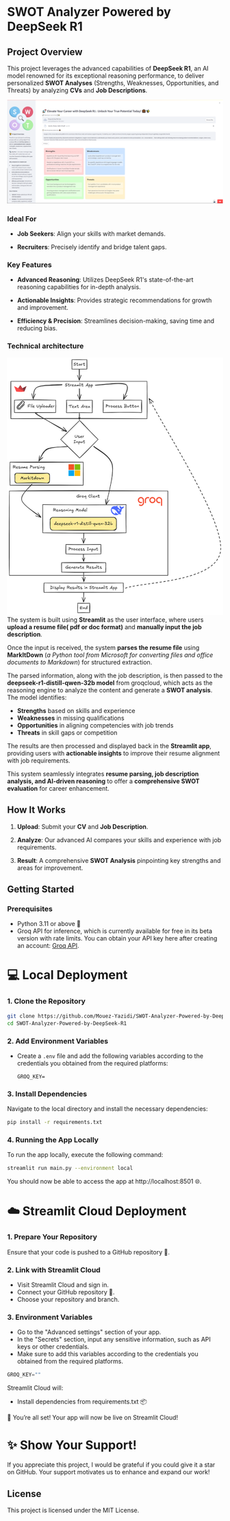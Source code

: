 SWOT Analyzer Powered by DeepSeek R1
================================================================

Project Overview
----------------

This project leverages the advanced capabilities of **DeepSeek R1**, an AI model renowned for its exceptional reasoning performance, to deliver personalized **SWOT Analyses** (Strengths, Weaknesses, Opportunities, and Threats) by analyzing **CVs** and **Job Descriptions**.

![Example Image](demo.PNG)
### Ideal For

*   **Job Seekers**: Align your skills with market demands.
    
*   **Recruiters**: Precisely identify and bridge talent gaps.
    

### Key Features

*   **Advanced Reasoning**: Utilizes DeepSeek R1's state-of-the-art reasoning capabilities for in-depth analysis.
    
*   **Actionable Insights**: Provides strategic recommendations for growth and improvement.
    
*   **Efficiency & Precision**: Streamlines decision-making, saving time and reducing bias.

### Technical architecture
![Example Image](techical_architecture.png)
The system is built using **Streamlit** as the user interface, where users **upload a resume file( pdf or doc format)** and **manually input the job description**.  

Once the input is received, the system **parses the resume file** using **MarkItDown** (*a Python tool from Microsoft for converting files and office documents to Markdown*) for structured extraction.  

The parsed information, along with the job description, is then passed to the **deepseek-r1-distill-qwen-32b model** from groqcloud, which acts as the reasoning engine to analyze the content and generate a **SWOT analysis**. The model identifies:  

- **Strengths** based on skills and experience  
- **Weaknesses** in missing qualifications  
- **Opportunities** in aligning competencies with job trends  
- **Threats** in skill gaps or competition  

The results are then processed and displayed back in the **Streamlit app**, providing users with **actionable insights** to improve their resume alignment with job requirements.  

This system seamlessly integrates **resume parsing, job description analysis, and AI-driven reasoning** to offer a **comprehensive SWOT evaluation** for career enhancement.

How It Works
------------

1.  **Upload**: Submit your **CV** and **Job Description**.
    
2.  **Analyze**: Our advanced AI compares your skills and experience with job requirements.
    
3.  **Result**: A comprehensive **SWOT Analysis** pinpointing key strengths and areas for improvement.
    

Getting Started
---------------

### Prerequisites

*   Python 3.11 or above 🐍
*   Groq API for inference, which is currently available for free in its beta version with rate limits. You can obtain your API key here after creating an account: [Groq API](https://console.groq.com/keys).
    

# 💻 Local Deployment
### 1. Clone the Repository
```bash
git clone https://github.com/Mouez-Yazidi/SWOT-Analyzer-Powered-by-DeepSeek-R1.git
cd SWOT-Analyzer-Powered-by-DeepSeek-R1
```
### 2. Add Environment Variables

* Create a `.env` file and add the following variables according to the credentials you obtained from the required platforms:

    ```plaintext
    GROQ_KEY=
    ```
    
### 3. Install Dependencies
Navigate to the local directory and install the necessary dependencies:
```bash
pip install -r requirements.txt
```

### 4. Running the App Locally
To run the app locally, execute the following command:

```bash
streamlit run main.py --environment local
```
You should now be able to access the app at http://localhost:8501 🌐.

# ☁️ Streamlit Cloud Deployment
### 1. Prepare Your Repository
Ensure that your code is pushed to a GitHub repository 📂.

### 2. Link with Streamlit Cloud
* Visit Streamlit Cloud and sign in.
* Connect your GitHub repository 🔗.
* Choose your repository and branch.

### 3. Environment Variables
* Go to the "Advanced settings" section of your app.
* In the "Secrets" section, input any sensitive information, such as API keys or other credentials.
* Make sure to add this variables according to the credentials you obtained from the required platforms.
```csharp
GROQ_KEY=""
```
Streamlit Cloud will:
* Install dependencies from requirements.txt 📦

🎉 You’re all set! Your app will now be live on Streamlit Cloud!

# ✨ Show Your Support!
If you appreciate this project, I would be grateful if you could give it a star on GitHub. Your support motivates us to enhance and expand our work!

License
-------

This project is licensed under the MIT License.
